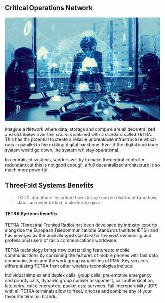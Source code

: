 ## Critical Operations Network 

![](img/reliable_net.png)  

Imagine a Network where data, storage and compute are all decentralized and distributed over the nature, combined with a standard called TETRA. This has the potential to create a reliable unbreakbale infrastructure which runs in parallel to the existing digital backbone. Even if the digital backbone system would go down, the system will stay operational.

In centralized systems, vendors will try to make the central controller redundant but this is not good enough, a full decentralized architecture is so much more powerful.

## ThreeFold Systems Benefits

> TODO, Jonathan: described how storage can be distributed and how data can never be lost, make link to qsss

#### TETRA Systems benefits

TETRA (Terrestrial Trunked Radio) has been developed by industry experts alongside the European Telecommunications Standards Institute (ETSI) and has emerged as the unchallenged standard for the most demanding and professional users of radio communications worldwide.

TETRA technology brings new outstanding features to mobile communications by combining the features of mobile phones with fast data communications and the work group capabilities of PMR. Key services differentiating TETRA from other wireless technologies include:

Individual simplex and duplex calls, group calls, pre-emptive emergency and priority calls, dynamic group number assignment, call authentication, late entry, voice encryption, packet data services.
Full interoperability (IOP) with all TETRA terminals allow to freely choose and combine any of your favourite terminal brands.

